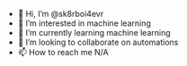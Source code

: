 - 👋 Hi, I’m @sk8rboi4evr
- 👀 I’m interested in machine learning
- 🌱 I’m currently learning machine learning
- 💞️ I’m looking to collaborate on automations
- 📫 How to reach me N/A

<!---
sk8rboi4evr/sk8rboi4evr is a ✨ special ✨ repository because its `README.md` (this file) appears on your GitHub profile.
You can click the Preview link to take a look at your changes.
--->

